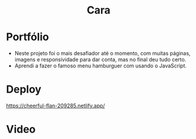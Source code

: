  <p align="center">


</p>
<h1 align="center"> Cara </h1>

# Portfólio
- Neste projeto foi o mais desafiador até o momento, com muitas páginas, imagens e responsividade para dar conta, mas no final deu tudo certo.
- Aprendi a fazer o famoso menu hamburguer com usando o JavaScript.


# Deploy
https://cheerful-flan-209285.netlify.app/

# Video
